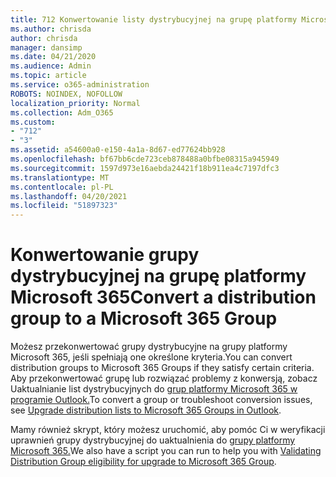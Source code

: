 ```yaml
---
title: 712 Konwertowanie listy dystrybucyjnej na grupę platformy Microsoft 365
ms.author: chrisda
author: chrisda
manager: dansimp
ms.date: 04/21/2020
ms.audience: Admin
ms.topic: article
ms.service: o365-administration
ROBOTS: NOINDEX, NOFOLLOW
localization_priority: Normal
ms.collection: Adm_O365
ms.custom:
- "712"
- "3"
ms.assetid: a54600a0-e150-4a1a-8d67-ed77624bb928
ms.openlocfilehash: bf67bb6cde723ceb878488a0bfbe08315a945949
ms.sourcegitcommit: 1597d973e16aebda24421f18b911ea4c7197dfc3
ms.translationtype: MT
ms.contentlocale: pl-PL
ms.lasthandoff: 04/20/2021
ms.locfileid: "51897323"
---
```

# <a name="convert-a-distribution-group-to-a-microsoft-365-group"></a><span data-ttu-id="c1af0-102">Konwertowanie grupy dystrybucyjnej na grupę platformy Microsoft 365</span><span class="sxs-lookup"><span data-stu-id="c1af0-102">Convert a distribution group to a Microsoft 365 Group</span></span>

<span data-ttu-id="c1af0-103">Możesz przekonwertować grupy dystrybucyjne na grupy platformy Microsoft 365, jeśli spełniają one określone kryteria.</span><span class="sxs-lookup"><span data-stu-id="c1af0-103">You can convert distribution groups to Microsoft 365 Groups if they satisfy certain criteria.</span></span> <span data-ttu-id="c1af0-104">Aby przekonwertować grupę lub rozwiązać problemy z konwersją, zobacz Uaktualnianie list dystrybucyjnych do [grup platformy Microsoft 365 w programie Outlook.](https://docs.microsoft.com/microsoft-365/admin/manage/upgrade-distribution-lists)</span><span class="sxs-lookup"><span data-stu-id="c1af0-104">To convert a group or troubleshoot conversion issues, see [Upgrade distribution lists to Microsoft 365 Groups in Outlook](https://docs.microsoft.com/microsoft-365/admin/manage/upgrade-distribution-lists).</span></span>

<span data-ttu-id="c1af0-105">Mamy również skrypt, który możesz uruchomić, aby pomóc Ci w weryfikacji uprawnień grupy dystrybucyjnej do uaktualnienia do [grupy platformy Microsoft 365.](https://aka.ms/DLToM365Group)</span><span class="sxs-lookup"><span data-stu-id="c1af0-105">We also have a script you can run to help you with [Validating Distribution Group eligibility for upgrade to Microsoft 365 Group](https://aka.ms/DLToM365Group).</span></span>